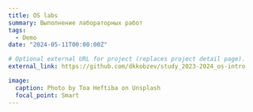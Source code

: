 ```yaml
---
title: OS labs
summary: Выполнение лабораторных работ
tags:
  - Demo
date: "2024-05-11T00:00:00Z"

# Optional external URL for project (replaces project detail page).
external_link: https://github.com/dkkobzev/study_2023-2024_os-intro

image:
  caption: Photo by Toa Heftiba on Unsplash
  focal_point: Smart
---
```

